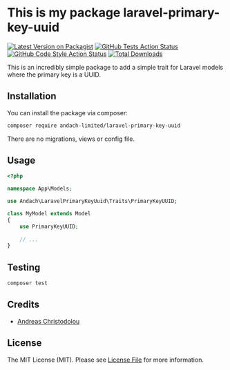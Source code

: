 # This is my package laravel-primary-key-uuid

[![Latest Version on Packagist](https://img.shields.io/packagist/v/andach-limited/laravel-primary-key-uuid.svg?style=flat-square)](https://packagist.org/packages/andach-limited/laravel-primary-key-uuid)
[![GitHub Tests Action Status](https://img.shields.io/github/actions/workflow/status/andach-limited/laravel-primary-key-uuid/run-tests.yml?branch=main&label=tests&style=flat-square)](https://github.com/andach-limited/laravel-primary-key-uuid/actions?query=workflow%3Arun-tests+branch%3Amain)
[![GitHub Code Style Action Status](https://img.shields.io/github/actions/workflow/status/andach-limited/laravel-primary-key-uuid/fix-php-code-style-issues.yml?branch=main&label=code%20style&style=flat-square)](https://github.com/andach-limited/laravel-primary-key-uuid/actions?query=workflow%3A"Fix+PHP+code+style+issues"+branch%3Amain)
[![Total Downloads](https://img.shields.io/packagist/dt/andach-limited/laravel-primary-key-uuid.svg?style=flat-square)](https://packagist.org/packages/andach-limited/laravel-primary-key-uuid)

This is an incredibly simple package to add a simple trait for Laravel models where the primary key is a UUID.

## Installation

You can install the package via composer:

```bash
composer require andach-limited/laravel-primary-key-uuid
```

There are no migrations, views or config file. 

## Usage

```php
<?php

namespace App\Models;

use Andach\LaravelPrimaryKeyUuid\Traits\PrimaryKeyUUID;

class MyModel extends Model
{
    use PrimaryKeyUUID;
    
    // ...
}

```

## Testing

```bash
composer test
```

## Credits

- [Andreas Christodolou](https://github.com/andach-andreas)

## License

The MIT License (MIT). Please see [License File](LICENSE.md) for more information.
